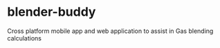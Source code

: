 # blender-buddy
Cross platform mobile app and web application to assist in Gas blending calculations
